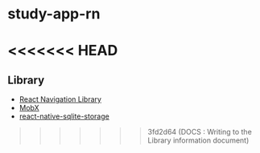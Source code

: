# study-app-rn
<<<<<<< HEAD
=======

## Library

- [React Navigation Library](https://reactnavigation.org/docs/)
- [MobX](https://mobx.js.org/)
- [react-native-sqlite-storage](https://github.com/andpor/react-native-sqlite-storage)
>>>>>>> 3fd2d64 (DOCS : Writing to the Library information document)
